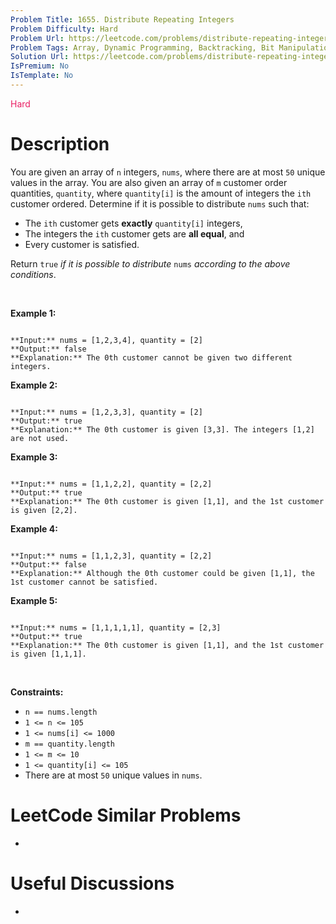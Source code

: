 ```yaml
---
Problem Title: 1655. Distribute Repeating Integers
Problem Difficulty: Hard
Problem Url: https://leetcode.com/problems/distribute-repeating-integers/
Problem Tags: Array, Dynamic Programming, Backtracking, Bit Manipulation, Bitmask
Solution Url: https://leetcode.com/problems/distribute-repeating-integers/solution/
IsPremium: No
IsTemplate: No
---
```


<span style="color: rgb(233, 30, 99);">Hard</span>

# Description

You are given an array of `n` integers, `nums`, where there are at most `50` unique values in the array. You are also given an array of `m` customer order quantities, `quantity`, where `quantity[i]` is the amount of integers the `ith` customer ordered. Determine if it is possible to distribute `nums` such that:


* The `ith` customer gets **exactly** `quantity[i]` integers,
* The integers the `ith` customer gets are **all equal**, and
* Every customer is satisfied.


Return `true` *if it is possible to distribute* `nums` *according to the above conditions*.


 


**Example 1:**



```

**Input:** nums = [1,2,3,4], quantity = [2]
**Output:** false
**Explanation:** The 0th customer cannot be given two different integers.

```

**Example 2:**



```

**Input:** nums = [1,2,3,3], quantity = [2]
**Output:** true
**Explanation:** The 0th customer is given [3,3]. The integers [1,2] are not used.

```

**Example 3:**



```

**Input:** nums = [1,1,2,2], quantity = [2,2]
**Output:** true
**Explanation:** The 0th customer is given [1,1], and the 1st customer is given [2,2].

```

**Example 4:**



```

**Input:** nums = [1,1,2,3], quantity = [2,2]
**Output:** false
**Explanation:** Although the 0th customer could be given [1,1], the 1st customer cannot be satisfied.
```

**Example 5:**



```

**Input:** nums = [1,1,1,1,1], quantity = [2,3]
**Output:** true
**Explanation:** The 0th customer is given [1,1], and the 1st customer is given [1,1,1].

```

 


**Constraints:**


* `n == nums.length`
* `1 <= n <= 105`
* `1 <= nums[i] <= 1000`
* `m == quantity.length`
* `1 <= m <= 10`
* `1 <= quantity[i] <= 105`
* There are at most `50` unique values in `nums`.




# LeetCode Similar Problems

- []()

# Useful Discussions

- []()
